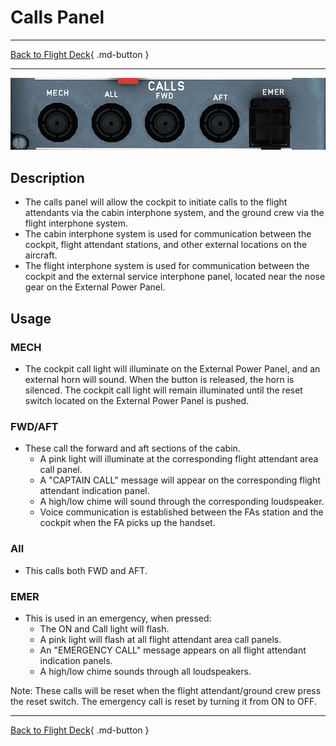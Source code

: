 # Calls Panel

---

[Back to Flight Deck](../index.md){ .md-button }

---

![Calls Panel](../../../assets/a32nx-briefing/overhead-panel/Calls-Panel.jpg "Calls Panel")

## Description

- The calls panel will allow the cockpit to initiate calls to the flight attendants via the cabin interphone system, and the ground crew via the flight interphone system.
- The cabin interphone system is used for communication between the cockpit, flight attendant stations, and other external locations on the aircraft.
- The flight interphone system is used for communication between the cockpit and the external service interphone panel, located near the nose gear on the External Power Panel.

## Usage

### MECH

- The cockpit call light will illuminate on the External Power Panel, and an external horn will sound. When the button is released, the horn is silenced. The cockpit call light will remain illuminated until the reset switch located on the External Power Panel is pushed.

### FWD/AFT

- These call the forward and aft sections of the cabin.
    - A pink light will illuminate at the corresponding flight attendant area call panel.
    - A "CAPTAIN CALL" message will appear on the corresponding flight attendant indication panel.
    - A high/low chime will sound through the corresponding loudspeaker.
    - Voice communication is established between the FAs station and the cockpit when the FA picks up the handset.

### All

- This calls both FWD and AFT.

### EMER

- This is used in an emergency, when pressed:
    - The ON and Call light will flash.
    - A pink light will flash at all flight attendant area call panels.
    - An "EMERGENCY CALL" message appears on all flight attendant indication panels.
    - A high/low chime sounds through all loudspeakers.

Note: These calls will be reset when the flight attendant/ground crew press the reset switch. The emergency call is reset by turning it from ON to OFF.

---

[Back to Flight Deck](../index.md){ .md-button }
